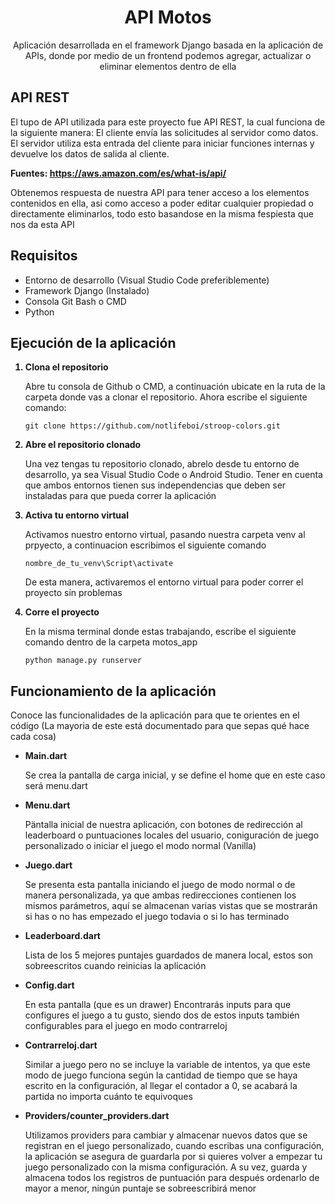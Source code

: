 <h1 align="center">API Motos</h1>
<p align="center">Aplicación desarrollada en el framework Django basada en la aplicación de APIs, donde por medio de un frontend podemos agregar, actualizar o eliminar elementos dentro de ella</p>

<h2>API REST</h2>
<p>El tupo de API utilizada para este proyecto fue API REST, la cual funciona de la siguiente manera: El cliente envía las solicitudes al servidor como datos. El servidor utiliza esta entrada del cliente para iniciar funciones internas y devuelve los datos de salida al cliente.</p>

<b>Fuentes: https://aws.amazon.com/es/what-is/api/</b>

Obtenemos respuesta de nuestra API para tener acceso a los elementos contenidos en ella, asi como acceso a poder editar cualquier propiedad o directamente eliminarlos, todo esto basandose en la misma fespiesta que nos da esta API</p>

<h2>Requisitos</h2>
<ul>
  <li>Entorno de desarrollo (Visual Studio Code preferiblemente)</li>
  <li>Framework Django (Instalado)</li>
  <li>Consola Git Bash o CMD</li>
  <li>Python</li>
</ul>

<h2>Ejecución de la aplicación</h2>
<p>
  <ol>
  <b><li>Clona el repositorio</li></b>
    <p>Abre tu consola de Github o CMD, a continuación ubicate en la ruta de la carpeta donde vas a clonar el repositorio. Ahora escribe el siguiente comando: </p>
    <pre><code>git clone https://github.com/notlifeboi/stroop-colors.git</code></pre>
  <b><li>Abre el repositorio clonado</li></b>
    <p>Una vez tengas tu repositorio clonado, abrelo desde tu entorno de desarrollo, ya sea Visual Studio Code o Android Studio. Tener en cuenta que ambos entornos tienen sus     independencias que deben ser instaladas para que pueda correr la aplicación</p>
  <b><li>Activa tu entorno virtual</li></b>
  <p>Activamos nuestro entorno virtual, pasando nuestra carpeta venv al prpyecto, a continuacion escribimos el siguiente comando</p>
    <pre><code>nombre_de_tu_venv\Script\activate</code></pre>
    <p>De esta manera, activaremos el entorno virtual para poder correr el proyecto sin problemas</p>
  <b><li>Corre el proyecto</li></b>
    <p>En la misma terminal donde estas trabajando, escribe el siguiente comando dentro de la carpeta motos_app</p>
    <pre><code>python manage.py runserver</code></pre>
  </ol>
</p>

<h2>Funcionamiento de la aplicación</h2>
<p>Conoce las funcionalidades de la aplicación para que te orientes en el código (La mayoria de este está documentado para que sepas qué hace cada cosa)</p>
  <ul>
    <b><li>Main.dart</li></b>
    <p>Se crea la pantalla de carga inicial, y se define el home que en este caso será menu.dart</p>
    <b><li>Menu.dart</li></b>
    <p>Päntalla inicial de nuestra aplicación, con botones de redirección al leaderboard o puntuaciones locales del usuario, coniguración de juego personalizado o iniciar el      juego el modo normal (Vanilla)</p>
    <b><li>Juego.dart</li></b>
    <p>Se presenta esta pantalla iniciando el juego de modo normal o de manera personalizada, ya que ambas redirecciones contienen los mismos parámetros, aquí se almacenan        varias vistas que se mostrarán si has o no has empezado el juego todavia o si lo has terminado</p>
    <b><li>Leaderboard.dart</li></b>
    <p>Lista de los 5 mejores puntajes guardados de manera local, estos son sobreescritos cuando reinicias la aplicación</p>
    <b><li>Config.dart</li></b>
    <p>En esta pantalla (que es un drawer) Encontrarás inputs para que configures el juego a tu gusto, siendo dos de estos inputs también configurables para el juego en modo       contrarreloj</p>
    <b><li>Contrarreloj.dart</li></b>
    <p>Similar a juego pero no se incluye la variable de intentos, ya que este modo de juego funciona según la cantidad de tiempo que se haya escrito en la configuración, al      llegar el contador a 0, se acabará la partida no importa cuánto te equivoques</p>
    <b><li>Providers/counter_providers.dart</li></b>
    <p>Utilizamos providers para cambiar y almacenar nuevos datos que se registran en el juego personalizado, cuando escribas una configuración, la aplicación se asegura de       guardarla por si quieres volver a empezar tu juego personalizado con la misma configuración. A su vez, guarda y almacena todos los registros de puntuación para 
    después ordenarlo de mayor a menor, ningún puntaje se sobreescribirá   
    menor</p>
  </ul>





